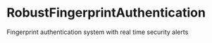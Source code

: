 # RobustFingerprintAuthentication
Fingerprint authentication system with real time security alerts 

